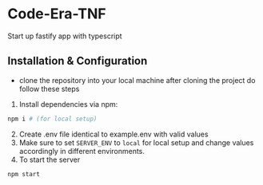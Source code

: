 # Code-Era-TNF
Start up fastify app with typescript


## Installation & Configuration

- clone the repository into your local machine after cloning the project do follow these steps

1. Install dependencies via npm:

```bash
npm i # (for local setup)
```

2. Create .env file identical to example.env with valid values
3. Make sure to set `SERVER_ENV` to `local` for local setup and change values accordingly in different environments.
4. To start the server

```bash
npm start
```

